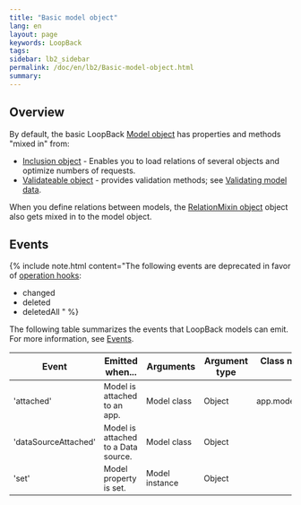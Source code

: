 ```yaml
---
title: "Basic model object"
lang: en
layout: page
keywords: LoopBack
tags:
sidebar: lb2_sidebar
permalink: /doc/en/lb2/Basic-model-object.html
summary:
---
```


## Overview

By default, the basic LoopBack [Model object](http://apidocs.strongloop.com/loopback/#model) has properties and methods "mixed in" from:

* [Inclusion object](http://apidocs.strongloop.com/loopback-datasource-juggler/#inclusion) - Enables you to load relations of several objects and optimize numbers of requests.
* [Validateable object](http://apidocs.strongloop.com/loopback-datasource-juggler/#validatable) - provides validation methods;
  see [Validating model data](Validating-model-data.html).

When you define relations between models,
the [RelationMixin object](http://apidocs.strongloop.com/loopback-datasource-juggler/#relationmixin) object also gets mixed in to the model object.

## Events

{% include note.html content="The following events are deprecated in favor of [operation hooks](Operation-hooks.html):

* changed
* deleted
* deletedAll
" %}

The following table summarizes the events that LoopBack models can emit.
For more information, see [Events](Events.html).

<table>
  <thead>
    <tr>
      <th width="150">Event</th>
      <th width="180">Emitted when...</th>
      <th>Arguments</th>
      <th>Argument type</th>
      <th>Class methods that emit</th>
      <th width="230">Instance methods that emit</th>
    </tr>
  </thead>
  <tbody style="font-size: 90%;">    
    <tr>
      <td>'attached'</td>
      <td>Model is attached to an app.
      </td>
      <td>Model class</td>
      <td>Object</td>
      <td>app.model(<em>modelName</em>)</td>
      <td>&nbsp;</td>
    </tr>
    <tr>
      <td>'dataSourceAttached'</td>
      <td>Model is attached to a Data source.</td>
      <td>Model class</td>
      <td>Object</td>
      <td>&nbsp;</td>
      <td>DataSource.prototype<br/>.createModel
          <br/>DataSource.prototype<br/>.define
      </td>
    </tr>
    <tr>
      <td>'set'</td>
      <td>Model property is set.</td>
      <td>Model instance</td>
      <td>Object</td>
      <td>&nbsp;</td>
      <td>Model.prototype<br/>.setAttributes()
      </td>
    </tr>
  </tbody>
</table>

